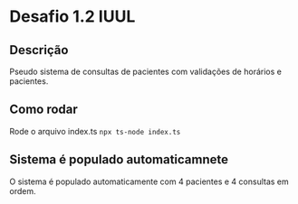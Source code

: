 # Desafio 1.2 IUUL

## Descrição

Pseudo sistema de consultas de pacientes com validações de horários e pacientes.

## Como rodar

Rode o arquivo index.ts
```npx ts-node index.ts```

## Sistema é populado automaticamnete

O sistema é populado automaticamente com 4 pacientes e 4 consultas em ordem.
